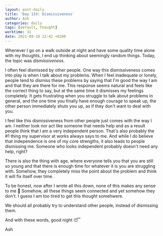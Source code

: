 ```yaml
---
layout: post-daily
title: 'Day 133: Dismissiveness'
author: Ash
categories: daily
tags: [default, thought]
worktime: 31
date: 2021-09-10 22:42 +0200
---
```

Whenever I go on a walk outside at night and have some quality time alone with my thoughts, I end up thinking about seemingly random things. Today, the topic was *dismissiveness*.

I often feel dismissed by other people. One way this dismissiveness comes into play is when I talk about my problems. When I feel inadequate or lonely, people tend to dismiss these problems by saying that I'm good the way I am and that they are there for me. This response seems natural and feels like the correct thing to say, but at the same time it dismisses my feelings completely. It gets frustrating when you struggle to talk about problems in general, and the one time you finally have enough courage to speak up, the other person immediately shuts you up, as if they don't want to deal with you.

I feel like this dismissiveness from other people just comes with the way I am. I neither look nor act like someone that needs help and as a result people think that I am a very independent person. That's also probably the #1 thing my supervisor at works always says to me. And while I do believe that independence is one of my core strengths, it also leads to people dismissing me. Someone who looks independent probably doesn't need any help, right?

There is also the thing with age, where everyone tells you that you are still so young and that there is enough time for whatever it is you are struggling with. Somehow, they completely miss the point about the problem and think it will fix itself over time.

To be honest, now after I wrote all this down, none of this makes any sense to me 🥴 Somehow, all these things seem connected and yet somehow they don't. I guess I am too tired to get this thought somehwere.

We should all probably try to understand other people, instead of dismissing them.

And with these words, good night 😴  

Ash